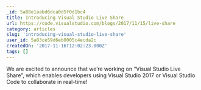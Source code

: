 ```yaml
---
_id: 5a88e1aabd6dca0d5f0d1bc4
title: Introducing Visual Studio Live Share
url: https://code.visualstudio.com/blogs/2017/11/15/live-share
category: articles
slug: 'introducing-visual-studio-live-share'
user_id: 5a83ce59d6eb0005c4ecda2c
createdOn: '2017-11-16T12:02:23.000Z'
tags: []
---
```


We are excited to announce that we’re working on “Visual Studio Live Share”, which enables developers using Visual Studio 2017 or Visual Studio Code to collaborate in real-time!
